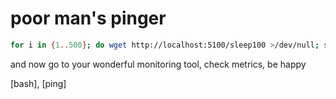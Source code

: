 # poor man's pinger

```bash
for i in {1..500}; do wget http://localhost:5100/sleep100 >/dev/null; sleep 10; done
```

and now go to your wonderful monitoring tool, check metrics, be happy

[bash], [ping]
